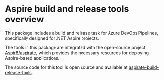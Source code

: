 # Aspire build and release tools overview

This package includes a build and release task for Azure DevOps Pipelines, specifically designed for .NET Aspire projects.

The tools in this package are integrated with the open-source project [Aspir8/aspirate](https://github.com/prom3theu5/aspirational-manifests), which provides the necessary resources for deploying Aspire-based applications.

The source code for this tool is open source and available at [aspirate-build-release-tools](https://github.com/LordMax2/aspirate-build-release-tools).